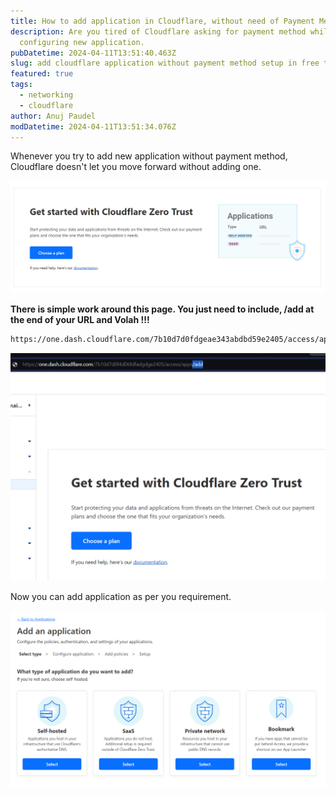 ```yaml
---
title: How to add application in Cloudflare, without need of Payment Method ? FREE !!
description: Are you tired of Cloudflare asking for payment method while
  configuring new application.
pubDatetime: 2024-04-11T13:51:40.463Z
slug: add cloudflare application without payment method setup in free tire
featured: true
tags:
  - networking
  - cloudflare
author: Anuj Paudel
modDatetime: 2024-04-11T13:51:34.076Z
---
```



Whenever you try to add new application without payment method, Cloudflare doesn't let you move forward without adding one.

![](../../assets/screenshot-2024-04-11-193954.png "Cloudflare requesting to choose a plan")

**There is simple work around this page. You just need to include, /add at the end of your URL and Volah !!!**

```rhtml
https://one.dash.cloudflare.com/7b10d7d0fdgeae343abdbd59e2405/access/apps/add
```

![](../../assets/screenshot-2024-04-11-194610.png "Bypass Cloudflare plan page in application")

N﻿ow you can add application as per you requirement.

![](../../assets/screenshot-2024-04-11-194721.png)